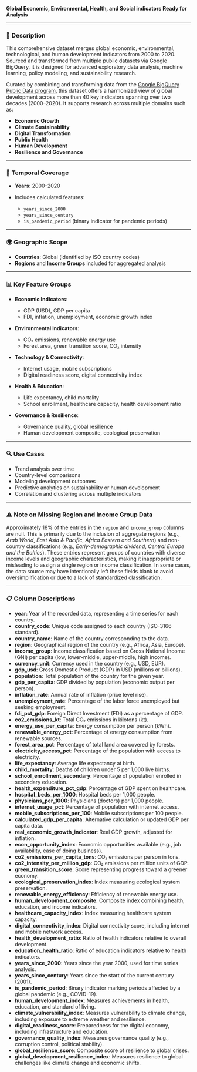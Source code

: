 **Global Economic, Environmental, Health, and Social indicators Ready for Analysis**

---

### 📝 **Description**

This comprehensive dataset merges global economic, environmental, technological, and human development indicators from 2000 to 2020. Sourced and transformed from multiple public datasets via Google BigQuery, it is designed for advanced exploratory data analysis, machine learning, policy modeling, and sustainability research.

Curated by combining and transforming data from the [Google BigQuery Public Data program](https://cloud.google.com/bigquery/public-data), this dataset offers a harmonized view of global development across more than 40 key indicators spanning over two decades (2000–2020). It supports research across multiple domains such as:

* **Economic Growth**
* **Climate Sustainability**
* **Digital Transformation**
* **Public Health**
* **Human Development**
* **Resilience and Governance**

---

### 📅 **Temporal Coverage**

* **Years**: 2000–2020
* Includes calculated features:

  * `years_since_2000`
  * `years_since_century`
  * `is_pandemic_period` (binary indicator for pandemic periods)

---

### 🌍 **Geographic Scope**

* **Countries**: Global (identified by ISO country codes)
* **Regions** and **Income Groups** included for aggregated analysis

---

### 📊 **Key Feature Groups**

* **Economic Indicators**:

  * GDP (USD), GDP per capita
  * FDI, inflation, unemployment, economic growth index
* **Environmental Indicators**:

  * CO₂ emissions, renewable energy use
  * Forest area, green transition score, CO₂ intensity
* **Technology & Connectivity**:

  * Internet usage, mobile subscriptions
  * Digital readiness score, digital connectivity index
* **Health & Education**:

  * Life expectancy, child mortality
  * School enrollment, healthcare capacity, health development ratio
* **Governance & Resilience**:

  * Governance quality, global resilience
  * Human development composite, ecological preservation

---

### 🔍 **Use Cases**

* Trend analysis over time
* Country-level comparisons
* Modeling development outcomes
* Predictive analytics on sustainability or human development
* Correlation and clustering across multiple indicators

---

### ⚠️ **Note on Missing Region and Income Group Data**

Approximately 18% of the entries in the `region` and `income_group` columns are null. This is primarily due to the inclusion of aggregate regions (e.g., *Arab World*, *East Asia & Pacific*, *Africa Eastern and Southern*) and non-country classifications (e.g., *Early-demographic dividend*, *Central Europe and the Baltics*). These entries represent groups of countries with diverse income levels and geographic characteristics, making it inappropriate or misleading to assign a single region or income classification. In some cases, the data source may have intentionally left these fields blank to avoid oversimplification or due to a lack of standardized classification.

---

### 📋 **Column Descriptions**

* **year**: Year of the recorded data, representing a time series for each country.
* **country\_code**: Unique code assigned to each country (ISO-3166 standard).
* **country\_name**: Name of the country corresponding to the data.
* **region**: Geographical region of the country (e.g., Africa, Asia, Europe).
* **income\_group**: Income classification based on Gross National Income (GNI) per capita (low, lower-middle, upper-middle, high income).
* **currency\_unit**: Currency used in the country (e.g., USD, EUR).
* **gdp\_usd**: Gross Domestic Product (GDP) in USD (millions or billions).
* **population**: Total population of the country for the given year.
* **gdp\_per\_capita**: GDP divided by population (economic output per person).
* **inflation\_rate**: Annual rate of inflation (price level rise).
* **unemployment\_rate**: Percentage of the labor force unemployed but seeking employment.
* **fdi\_pct\_gdp**: Foreign Direct Investment (FDI) as a percentage of GDP.
* **co2\_emissions\_kt**: Total CO₂ emissions in kilotons (kt).
* **energy\_use\_per\_capita**: Energy consumption per person (kWh).
* **renewable\_energy\_pct**: Percentage of energy consumption from renewable sources.
* **forest\_area\_pct**: Percentage of total land area covered by forests.
* **electricity\_access\_pct**: Percentage of the population with access to electricity.
* **life\_expectancy**: Average life expectancy at birth.
* **child\_mortality**: Deaths of children under 5 per 1,000 live births.
* **school\_enrollment\_secondary**: Percentage of population enrolled in secondary education.
* **health\_expenditure\_pct\_gdp**: Percentage of GDP spent on healthcare.
* **hospital\_beds\_per\_1000**: Hospital beds per 1,000 people.
* **physicians\_per\_1000**: Physicians (doctors) per 1,000 people.
* **internet\_usage\_pct**: Percentage of population with internet access.
* **mobile\_subscriptions\_per\_100**: Mobile subscriptions per 100 people.
* **calculated\_gdp\_per\_capita**: Alternative calculation or updated GDP per capita data.
* **real\_economic\_growth\_indicator**: Real GDP growth, adjusted for inflation.
* **econ\_opportunity\_index**: Economic opportunities available (e.g., job availability, ease of doing business).
* **co2\_emissions\_per\_capita\_tons**: CO₂ emissions per person in tons.
* **co2\_intensity\_per\_million\_gdp**: CO₂ emissions per million units of GDP.
* **green\_transition\_score**: Score representing progress toward a greener economy.
* **ecological\_preservation\_index**: Index measuring ecological system preservation.
* **renewable\_energy\_efficiency**: Efficiency of renewable energy use.
* **human\_development\_composite**: Composite index combining health, education, and income indicators.
* **healthcare\_capacity\_index**: Index measuring healthcare system capacity.
* **digital\_connectivity\_index**: Digital connectivity score, including internet and mobile network access.
* **health\_development\_ratio**: Ratio of health indicators relative to overall development.
* **education\_health\_ratio**: Ratio of education indicators relative to health indicators.
* **years\_since\_2000**: Years since the year 2000, used for time series analysis.
* **years\_since\_century**: Years since the start of the current century (2001).
* **is\_pandemic\_period**: Binary indicator marking periods affected by a global pandemic (e.g., COVID-19).
* **human\_development\_index**: Measures achievements in health, education, and standard of living.
* **climate\_vulnerability\_index**: Measures vulnerability to climate change, including exposure to extreme weather and resilience.
* **digital\_readiness\_score**: Preparedness for the digital economy, including infrastructure and education.
* **governance\_quality\_index**: Measures governance quality (e.g., corruption control, political stability).
* **global\_resilience\_score**: Composite score of resilience to global crises.
* **global\_development\_resilience\_index**: Measures resilience to global challenges like climate change and economic shifts.


